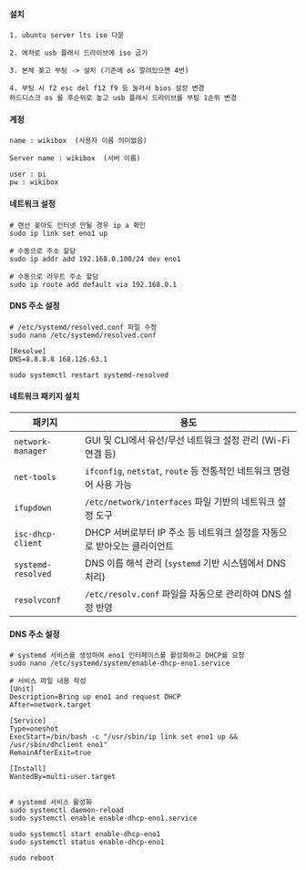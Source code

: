 #### 설치
```less
1. ubuntu server lts iso 다운

2. 에처로 usb 플래시 드라이브에 iso 굽기

3. 본체 꽂고 부팅 -> 설치 (기존에 os 깔려있으면 4번)

4. 부팅 시 f2 esc del f12 f9 등 눌러서 bios 설정 변경
하드디스크 os 를 후순위로 놓고 usb 플래시 드라이브를 부팅 1순위 변경
```

#### 계정
```less
name : wikibox  (사용자 이름 의미없음)

Server name : wikibox  (서버 이름)

user : pi
pw : wikibox
```

#### 네트워크 설정
```less
# 랜선 꽂아도 인터넷 안될 경우 ip a 확인
sudo ip link set eno1 up

# 수동으로 주소 할당
sudo ip addr add 192.168.0.100/24 dev eno1

# 수동으로 라우트 주소 할당
sudo ip route add default via 192.168.0.1
```

#### DNS 주소 설정
```less
# /etc/systemd/resolved.conf 파일 수정
sudo nano /etc/systemd/resolved.conf

[Resolve]
DNS=8.8.8.8 168.126.63.1

sudo systemctl restart systemd-resolved
```

#### 네트워크 패키지 설치
| 패키지             | 용도                                                                 |
|------------------|----------------------------------------------------------------------|
| `network-manager` | GUI 및 CLI에서 유선/무선 네트워크 설정 관리 (Wi-Fi 연결 등)              |
| `net-tools`        | `ifconfig`, `netstat`, `route` 등 전통적인 네트워크 명령어 사용 가능        |
| `ifupdown`         | `/etc/network/interfaces` 파일 기반의 네트워크 설정 도구                   |
| `isc-dhcp-client`  | DHCP 서버로부터 IP 주소 등 네트워크 설정을 자동으로 받아오는 클라이언트     |
| `systemd-resolved` | DNS 이름 해석 관리 (`systemd` 기반 시스템에서 DNS 처리)                  |
| `resolvconf`       | `/etc/resolv.conf` 파일을 자동으로 관리하여 DNS 설정 반영                   |


#### DNS 주소 설정
```less
# systemd 서비스를 생성하여 eno1 인터페이스를 활성화하고 DHCP를 요청
sudo nano /etc/systemd/system/enable-dhcp-eno1.service

# 서비스 파일 내용 작성
[Unit]
Description=Bring up eno1 and request DHCP
After=network.target

[Service]
Type=oneshot
ExecStart=/bin/bash -c "/usr/sbin/ip link set eno1 up && /usr/sbin/dhclient eno1"
RemainAfterExit=true

[Install]
WantedBy=multi-user.target


# systemd 서비스 활성화
sudo systemctl daemon-reload
sudo systemctl enable enable-dhcp-eno1.service

sudo systemctl start enable-dhcp-eno1
sudo systemctl status enable-dhcp-eno1

sudo reboot
```
